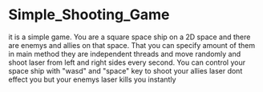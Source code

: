 # Simple_Shooting_Game

it is a simple game. You are a square space ship on a 2D space and there are enemys and allies on that space. That you can specify amount of them in main method they are independent threads and move randomly and shoot laser from left and right sides every second. You can control your space ship with "wasd" and "space" key to shoot your allies laser dont effect you but your enemys laser kills you instantly  
